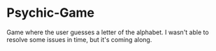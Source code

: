 # Psychic-Game
Game where the user guesses a letter of the alphabet. 
I wasn't able to resolve some issues in time, but it's coming along.

